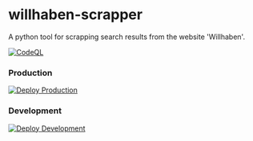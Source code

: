 # willhaben-scrapper
A python tool for scrapping search results from the website 'Willhaben'.

[![CodeQL](https://github.com/RayzeEU/willhaben-scrapper/actions/workflows/codeql-analysis.yml/badge.svg)](https://github.com/RayzeEU/willhaben-scrapper/actions/workflows/codeql-analysis.yml)

### Production

[![Deploy Production](https://github.com/RayzeEU/willhaben-scrapper/actions/workflows/main_wh-scrapper.yml/badge.svg)](https://github.com/RayzeEU/willhaben-scrapper/actions/workflows/main_wh-scrapper.yml)

### Development

[![Deploy Development](https://github.com/RayzeEU/willhaben-scrapper/actions/workflows/dev_wh-scrapper.yml/badge.svg)](https://github.com/RayzeEU/willhaben-scrapper/actions/workflows/dev_wh-scrapper.yml)